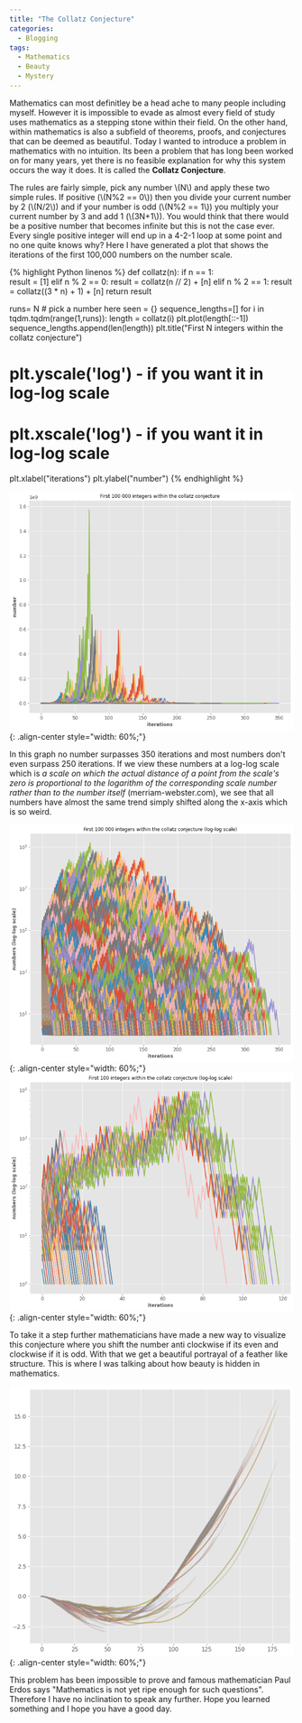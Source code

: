 ```yaml
---
title: "The Collatz Conjecture"
categories:
  - Blogging
tags:
  - Mathematics
  - Beauty
  - Mystery
---
```


Mathematics can most definitley be a head ache to many people including myself. However it is impossible to evade as almost every field of study uses mathematics as a stepping stone within their field. On the other hand, within mathematics is also a subfield of theorems, proofs, and conjectures that can be deemed as beautiful. Today I wanted to introduce a problem in mathematics with no intuition. Its been a problem that has long been worked on for many years, yet there is no feasible explanation for why this system occurs the way it does. It is called the **Collatz Conjecture**. 

The rules are fairly simple, pick any number \\(N\\) and apply these two simple rules. If positive (\\(N%2 == 0\\)) then you divide your current number by 2 (\\(N/2\\)) and if your number is odd (\\(N%2 == 1\\)) you multiply your current number by 3 and add 1 (\\(3N+1\\)). You would think that there would be a positive number that becomes infinite but this is not the case ever. Every single positive integer will end up in a 4-2-1 loop at some point and no one quite knows why? Here I have generated a plot that shows the iterations of the first 100,000 numbers on the number scale.

{% highlight Python linenos %}
def collatz(n):
    if n == 1:                             
        result = [1]
    elif n % 2 == 0:
        result = collatz(n // 2) + [n]
    elif n % 2 == 1:
        result = collatz((3 * n) + 1) + [n]
    return result

runs= N # pick a number here
seen = {}
sequence_lengths=[]
for i in tqdm.tqdm(range(1,runs)):
    length = collatz(i)
    plt.plot(length[::-1])
    sequence_lengths.append(len(length)) 
plt.title("First N integers within the collatz conjecture")
# plt.yscale('log') - if you want it in log-log scale
# plt.xscale('log') - if you want it in log-log scale
plt.xlabel("iterations")
plt.ylabel("number")
{% endhighlight %}

![image-center](/images/post_photos/3.png){: .align-center style="width: 60%;"}

In this graph no number surpasses 350 iterations and most numbers don't even surpass 250 iterations. If we view these numbers at a log-log scale which is *a scale on which the actual distance of a point from the scale's zero is proportional to the logarithm of the corresponding scale number rather than to the number itself* (merriam-webster.com), we see that all numbers have almost the same trend simply shifted along the x-axis which is so weird.  

![image-center](/images/post_photos/4.png){: .align-center style="width: 60%;"}
![image-center](/images/post_photos/5.png){: .align-center style="width: 60%;"}

To take it a step further mathematicians have made a new way to visualize this conjecture where you shift the number anti clockwise if its even and clockwise if it is odd. With that we get a beautiful portrayal of a feather like structure. This is where I was talking about how beauty is hidden in mathematics. 

![image-center](/images/post_photos/1.png){: .align-center style="width: 60%;"}

This problem has been impossible to prove and famous mathematician Paul Erdos says "Mathematics is not yet ripe enough for such questions". Therefore I have no inclination to speak any further. Hope you learned something and I hope you have a good day. 